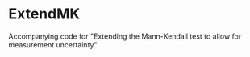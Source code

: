 # ExtendMK
Accompanying code for "Extending the Mann-Kendall test to allow for measurement uncertainty"

